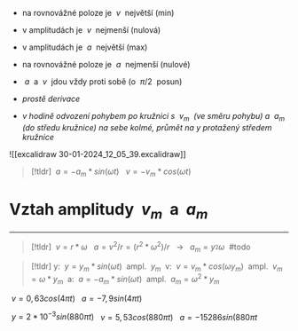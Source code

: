 - na rovnovážné poloze je  ${\ v\ }$ největší (min)
- v amplitudách je  ${\ v\ }$ nejmenší (nulová)

- v amplitudách je  ${\ a\ }$ největší (max)
- na rovnovážné poloze je  ${\ a\ }$ nejmenší (nulové)

-  ${\ a\ }$ a  ${\ v\ }$ jdou vždy proti sobě (o ${\ \pi/2\ }$ posun)
- _prostě derivace_

-  _v hodině odvození pohybem po kružnici s  ${\ v_m\ }$ (ve směru pohybu) a ${\ a_m\ }$ (do středu kružnice) na sebe kolmé, průmět na y protažený středem kružnice_

![[excalidraw 30-01-2024_12_05_39.excalidraw]]


> [!tldr]
> ${\ a = -a_m * sin(\omega t)\ }$
 >${\ v = -v_m * cos(\omega t)\ }$

# Vztah amplitudy  ${\ v_m\ }$ a  ${\ a_m\ }$
---

> [!tldr]
> ${\ v = r*\omega\ }$
> ${\ a = v^2/r = (r^2*\omega^2)/r \ }$  ${\ \longrightarrow\ }$  ${\ a_m= y_ ^2 \omega\ }$ #todo


> [!tldr]
>y:  ${\ y = y_m*sin(\omega t)\ }$ ampl.  ${\ y_m\ }$
>v:  ${\ v = v_m*cos(\omega y_m)\ }$ ampl.  ${\ v_m = \omega*y_m\ }$
>a:   ${\ a = -a_m*sin(\omega t)\ }$ ampl.  ${\ a_m = \omega^2*y_m\ }$

 ${\ v= 0,63cos(4\pi t)\ }$
  ${\ a = -7,9sin(4\pi t)\ }$

 ${\ y =2*10^{-3}sin(880\pi t)\ }$
  ${\ v = 5,53cos(880\pi t)\ }$
   ${\ a = -15286sin(880\pi t\ }$